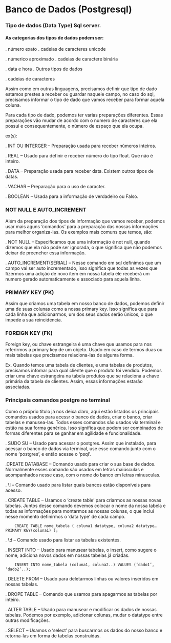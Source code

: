 # Banco de Dados (Postgresql)

### Tipo de dados (Data Type) Sql server.

#### As categorias dos tipos de dados podem ser:

. número exato                             .  cadeias de caracteres unicode

. númerico aproximado                      . cadeias de caractere binária

. data e hora                              . Outros tipos de dados

. cadeias de caracteres

Assim como em  outras linguagens, precisamos definir que tipo de dado estamos prestes a receber ou guardar naquele campo, no caso do sql, precisamos informar o tipo de dado que vamos receber para formar aquela coluna.

Para cada tipo de dado, podemos ter varias preparações diferentes. Essas preparações vão mudar de acordo com o numero de caracteres que ela possui e consequentemente, o número de espaço que ela  ocupa.

ex(s):

. INT OU INTERGER – Preparação usada para receber números inteiros.

. REAL – Usado para definir e receber número do tipo float. Que não é inteiro.

. DATA – Preparação usada para receber data. Existem outros tipos de datas.

. VACHAR – Preparação para o uso de caracter.

. BOOLEAN – Usada para a informação de verdadeiro ou Falso.

### NOT NULL E AUTO_INCREMENT

Além da preparação dos tipos de informação que vamos receber, podemos usar mais aguns ‘comandos’ para a preparação das nossas informações para melhor organiza-las. Os exemplos mais comuns que temos, são:

. NOT NULL – Especificamos que uma informação é not null, quando dizemos que ela não pode ser ignorada, o que significa que não podemos deixar de preencher essa informação.

. AUTO_INCREMENT(SERIAL) – Nesse comando em sql definimos que um campo vai ser auto incrementado, isso significa que todas as vezes que fizermos uma adição de novo item em nossa tabela ele receberá um numero gerado automaticamente e associado para aquela linha.

### PRIMARY KEY (PK)

Assim que criamos uma tabela em nosso banco de dados, podemos definir uma de suas colunas como a nossa primary key. Isso significa que para cada linha que adicionarmos, um dos seus dados serão únicos, o que impede a sua reincidencia.

###  FOREIGN KEY (FK)

Foreign key, ou chave estrangeira é uma chave que usamos para nos referirmos a primary key de um objeto. Usado em caso de termos duas ou mais tabelas que precisamos relaciona-las de alguma forma.

 Ex. Quando temos uma tabela de clientes, e uma tabelas de produtos, precisamos infomar para qual cliente que o produto foi vendido. Podemos criar uma chave estrangeira na tabela produtos que se relaciona a chave primária da tabela de clientes. Assim, essas informações estarão associadas.

### Principais comandos postgre no terminal

Como o próprio título já nos deixa claro, aqui estão listados os principais comandos usados para acessr o banco de dados, criar o banco, criar tabelas e manusea-las. Todos esses comandos são usados via terminal e estão na sua forma genérica. Isso significa que podem ser combinados de formas diferentes para se ganhar em agilidade e funcionalidade.

. SUDO SU – Usado para acessar o postgres. Assim que instalado, para acessar o banco de dados  via terminal, use esse comando junto com o nome ‘postgres’, e então acesse o ‘psql’.

.CREATE DATABASE – Comando usado para criar o sua base de dados. Normalmente esses comando são usados em letras maiúsculas e acompanhados nesse caso, com o nome do banco em letras minusculas.

. \l – Comando usado para listar quais bancos estão disponíveis para acesso.

. CREATE TABLE – Usamos o ‘create table’ para criarmos as nossas novas tabelas. Juntos desse comando devemos colocar o nome da nossa tabela e todas as informações para montarmos as nossas colunas, o que inclui nesse momento definirmos o ‘data type’ de cada campo.

    	CREATE TABLE nome_tabela ( coluna1 datatype, coluna2 datatype… PRIMARY KEY(coluna1) );

. \d – Comando usado para listar as tabelas existentes.

. INSERT INTO – Usado para manusear tabelas, o insert, como sugere o nome, adiciona novos dados em nossas tabelas já criadas.

    	INSERT INTO nome_tabela (coluna1, coluna2..) VALUES (‘dado1’, ‘dado2’..);

. DELETE FROM – Usado para deletarmos linhas ou valores inseridos em nossas tabelas.

. DROPE TABLE – Comando que usamos para apagarmos as tabelas por inteiro.

. ALTER TABLE – Usado para manusear e modificar os dados de nossas tabelas. Podemos por exemplo, adicionar colunas, mudar o datatype  entre outras modificações.

. SELECT – Usamos o ‘select’ para buscarmos os dados do nosso banco e retorna-las em forma de tabelas construídas.
